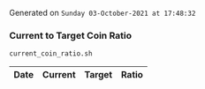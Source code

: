 Generated on `Sunday 03-October-2021 at 17:48:32`

### Current to Target Coin Ratio
`current_coin_ratio.sh`

Date|Current|Target|Ratio
---|---|---|---
